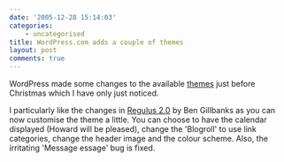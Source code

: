 ```yaml
---
date: '2005-12-28 15:14:03'
categories:
    - uncategorised
title: WordPress.com adds a couple of themes
layout: post
comments: true
---
```

WordPress made some changes to the available
[themes](http://wordpress.com/blog/2005/12/24/fauna-and-regulus/) just
before Christmas which I have only just noticed.

I particularly like the changes in [Regulus
2.0](http://www.binarymoon.co.uk/2005/12/regulus-20/) by Ben Gillbanks
as you can now customise the theme a little. You can choose to have the
calendar displayed (Howard will be pleased), change the 'Blogroll' to
use link categories, change the header image and the colour scheme.
Also, the irritating 'Message essage' bug is fixed.
